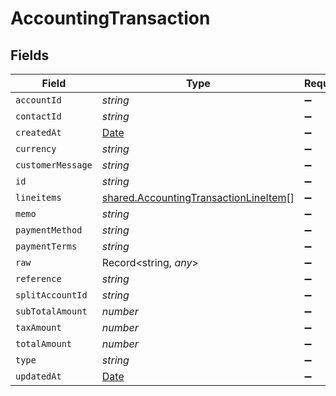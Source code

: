 # AccountingTransaction


## Fields

| Field                                                                                                 | Type                                                                                                  | Required                                                                                              | Description                                                                                           |
| ----------------------------------------------------------------------------------------------------- | ----------------------------------------------------------------------------------------------------- | ----------------------------------------------------------------------------------------------------- | ----------------------------------------------------------------------------------------------------- |
| `accountId`                                                                                           | *string*                                                                                              | :heavy_minus_sign:                                                                                    | N/A                                                                                                   |
| `contactId`                                                                                           | *string*                                                                                              | :heavy_minus_sign:                                                                                    | N/A                                                                                                   |
| `createdAt`                                                                                           | [Date](https://developer.mozilla.org/en-US/docs/Web/JavaScript/Reference/Global_Objects/Date)         | :heavy_minus_sign:                                                                                    | N/A                                                                                                   |
| `currency`                                                                                            | *string*                                                                                              | :heavy_minus_sign:                                                                                    | N/A                                                                                                   |
| `customerMessage`                                                                                     | *string*                                                                                              | :heavy_minus_sign:                                                                                    | N/A                                                                                                   |
| `id`                                                                                                  | *string*                                                                                              | :heavy_minus_sign:                                                                                    | N/A                                                                                                   |
| `lineitems`                                                                                           | [shared.AccountingTransactionLineItem](../../../sdk/models/shared/accountingtransactionlineitem.md)[] | :heavy_minus_sign:                                                                                    | N/A                                                                                                   |
| `memo`                                                                                                | *string*                                                                                              | :heavy_minus_sign:                                                                                    | N/A                                                                                                   |
| `paymentMethod`                                                                                       | *string*                                                                                              | :heavy_minus_sign:                                                                                    | N/A                                                                                                   |
| `paymentTerms`                                                                                        | *string*                                                                                              | :heavy_minus_sign:                                                                                    | N/A                                                                                                   |
| `raw`                                                                                                 | Record<string, *any*>                                                                                 | :heavy_minus_sign:                                                                                    | N/A                                                                                                   |
| `reference`                                                                                           | *string*                                                                                              | :heavy_minus_sign:                                                                                    | N/A                                                                                                   |
| `splitAccountId`                                                                                      | *string*                                                                                              | :heavy_minus_sign:                                                                                    | N/A                                                                                                   |
| `subTotalAmount`                                                                                      | *number*                                                                                              | :heavy_minus_sign:                                                                                    | N/A                                                                                                   |
| `taxAmount`                                                                                           | *number*                                                                                              | :heavy_minus_sign:                                                                                    | N/A                                                                                                   |
| `totalAmount`                                                                                         | *number*                                                                                              | :heavy_minus_sign:                                                                                    | N/A                                                                                                   |
| `type`                                                                                                | *string*                                                                                              | :heavy_minus_sign:                                                                                    | N/A                                                                                                   |
| `updatedAt`                                                                                           | [Date](https://developer.mozilla.org/en-US/docs/Web/JavaScript/Reference/Global_Objects/Date)         | :heavy_minus_sign:                                                                                    | N/A                                                                                                   |